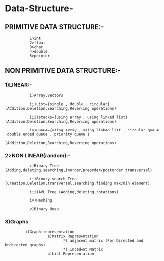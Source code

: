 # Data-Structure-


## PRIMITIVE DATA STRUCTURE:-
               
               1>int
               2>float
               3>char
               4>double
               5>pointer

## NON PRIMITIVE DATA STRUCTURE:-
             
 ### 1)LINEAR:-
                 
               i)Array,Vectors
                  
               ii)List={single , double , circular}(Addition,Deletion,Searching,Reversing operations)
                  
               iii)stacks={using array , using linked list}(Addition,Deletion,Searching,Reversing operations)
                  
               iv)Queue={using array , using linked list , circular queue ,double ended queue , priority queue }
                                                                 (Addition,Deletion,Searching,Reversing operations)
              
  ### 2>NON LINEAR(random):-
               
               i)Binary Tree (Adding,deleting,searching,inorder/preorder/postorder transversal)
                  
               ii)Binary search Tree (Creation,Deletion,transversal,searching,finding max/min element)
                  
               iii)AVL Tree (Adding,deleting,rotations)
                  
               iv)Hashing
                  
               v)Binary Heap
                  
   ### 3)Graphs
              
             i)Graph representation
                       a)Matrix Representation
                              *) adjacent matrix (For Directed and Undirected graphs)
                              *) Incedent Matrix
                       b)List Representation
                 
                
                  
